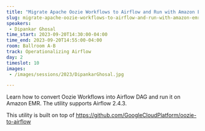 ```yaml
---
title: "Migrate Apache Oozie Workflows to Airflow and Run with Amazon EMR"
slug: migrate-apache-oozie-workflows-to-airflow-and-run-with-amazon-emr
speakers:
 - Dipankar Ghosal
time_start: 2023-09-20T14:30:00-04:00
time_end: 2023-09-20T14:55:00-04:00
room: Ballroom A-B
track: Operationalizing Airflow
day: 2
timeslot: 10
images:
 - /images/sessions/2023/DipankarGhosal.jpg

---
```


Learn how to convert Oozie Workflows into Airflow DAG and run it on Amazon EMR. The utility supports Airflow 2.4.3. 
 
 This utility is built on top of https://github.com/GoogleCloudPlatform/oozie-to-airflow
